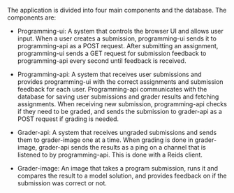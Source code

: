 The application is divided into four main components and the database. The components are:

- Programming-ui:
  A system that controls the browser UI and allows user input. When a user creates a submission, programming-ui sends it to programming-api as a POST request.
  After submitting an assignment, programming-ui sends a GET request for submission feedback to programming-api every second until feedback is received.

- Programming-api:
  A system that receives user submissions and provides programming-ui with the correct assignments and submission feedback for each user. 
  Programming-api communicates with the database for saving user submissions and grader results and fetching assignments.
  When receiving new submission, programming-api checks if they need to be graded, and sends the submission to grader-api as a POST request if grading is needed.

- Grader-api:
  A system that receives ungraded submissions and sends them to grader-image one at a time.
  When grading is done in grader-image, grader-api sends the results as a ping on a channel that is listened to by programming-api. This is done with a Reids client.

- Grader-image: 
  An image that takes a program submission, runs it and compares the result to a model solution, and provides feedback on if the submission was correct or not.

